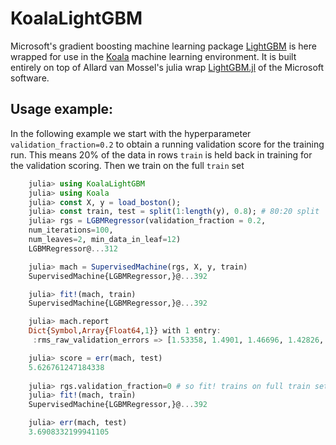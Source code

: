 # KoalaLightGBM

Microsoft's gradient boosting machine learning package
[LightGBM](https://github.com/Microsoft/LightGBM) is here wrapped for
use in the [Koala](https://github.com/ablaom/Koala.jl) machine
learning environment. It is built entirely on top of Allard van Mossel's
julia wrap [LightGBM.jl](https://github.com/Allardvm/LightGBM.jl)
of the Microsoft software.

## Usage example:

In the following example we start with the hyperparameter `validation_fraction=0.2` to obtain a running validation score for the training run. This means 20% of the data in rows `train` is held back in training for the validation scoring. Then we train on the full `train` set

````julia
    julia> using KoalaLightGBM
    julia> using Koala
    julia> const X, y = load_boston();
    julia> const train, test = split(1:length(y), 0.8); # 80:20 split
    julia> rgs = LGBMRegressor(validation_fraction = 0.2,
    num_iterations=100,
    num_leaves=2, min_data_in_leaf=12)
    LGBMRegressor@...312

    julia> mach = SupervisedMachine(rgs, X, y, train)
    SupervisedMachine{LGBMRegressor,}@...392

    julia> fit!(mach, train)
    SupervisedMachine{LGBMRegressor,}@...392

    julia> mach.report
    Dict{Symbol,Array{Float64,1}} with 1 entry:
     :rms_raw_validation_errors => [1.53358, 1.4901, 1.46696, 1.42826, 1.41359,…

    julia> score = err(mach, test)
    5.626761247184338
    
    julia> rgs.validation_fraction=0 # so fit! trains on full train set
    julia> fit!(mach, train)
    SupervisedMachine{LGBMRegressor,}@...392

    julia> err(mach, test)
    3.6908332199941105
````

